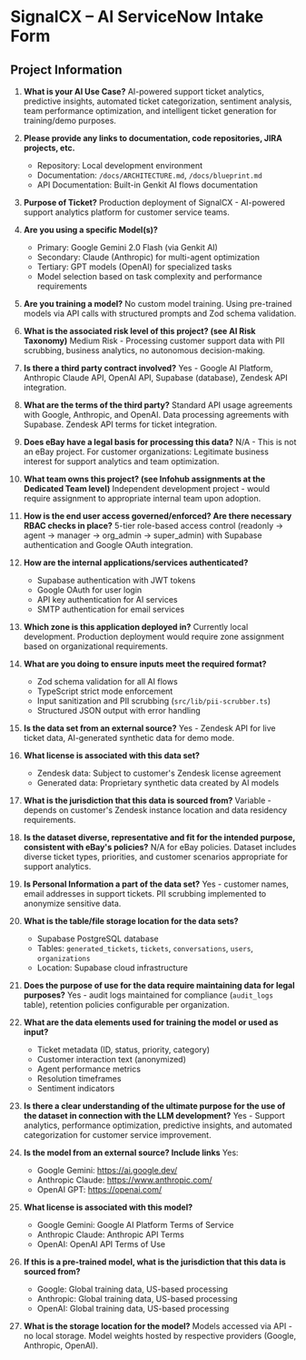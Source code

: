 # SignalCX – AI ServiceNow Intake Form

## Project Information

1. **What is your AI Use Case?**
   AI-powered support ticket analytics, predictive insights, automated ticket categorization, sentiment analysis, team performance optimization, and intelligent ticket generation for training/demo purposes.

2. **Please provide any links to documentation, code repositories, JIRA projects, etc.**
   - Repository: Local development environment
   - Documentation: `/docs/ARCHITECTURE.md`, `/docs/blueprint.md`
   - API Documentation: Built-in Genkit AI flows documentation

3. **Purpose of Ticket?**
   Production deployment of SignalCX - AI-powered support analytics platform for customer service teams.

4. **Are you using a specific Model(s)?**
   - Primary: Google Gemini 2.0 Flash (via Genkit AI)
   - Secondary: Claude (Anthropic) for multi-agent optimization
   - Tertiary: GPT models (OpenAI) for specialized tasks
   - Model selection based on task complexity and performance requirements

5. **Are you training a model?**
   No custom model training. Using pre-trained models via API calls with structured prompts and Zod schema validation.

6. **What is the associated risk level of this project? (see AI Risk Taxonomy)**
   Medium Risk - Processing customer support data with PII scrubbing, business analytics, no autonomous decision-making.

7. **Is there a third party contract involved?**
   Yes - Google AI Platform, Anthropic Claude API, OpenAI API, Supabase (database), Zendesk API integration.

8. **What are the terms of the third party?**
   Standard API usage agreements with Google, Anthropic, and OpenAI. Data processing agreements with Supabase. Zendesk API terms for ticket integration.

9. **Does eBay have a legal basis for processing this data?**
   N/A - This is not an eBay project. For customer organizations: Legitimate business interest for support analytics and team optimization.

10. **What team owns this project? (see Infohub assignments at the Dedicated Team level)**
    Independent development project - would require assignment to appropriate internal team upon adoption.

11. **How is the end user access governed/enforced? Are there necessary RBAC checks in place?**
    5-tier role-based access control (readonly → agent → manager → org_admin → super_admin) with Supabase authentication and Google OAuth integration.

12. **How are the internal applications/services authenticated?**
    - Supabase authentication with JWT tokens
    - Google OAuth for user login
    - API key authentication for AI services
    - SMTP authentication for email services

13. **Which zone is this application deployed in?**
    Currently local development. Production deployment would require zone assignment based on organizational requirements.

14. **What are you doing to ensure inputs meet the required format?**
    - Zod schema validation for all AI flows
    - TypeScript strict mode enforcement
    - Input sanitization and PII scrubbing (`src/lib/pii-scrubber.ts`)
    - Structured JSON output with error handling

15. **Is the data set from an external source?**
    Yes - Zendesk API for live ticket data, AI-generated synthetic data for demo mode.

16. **What license is associated with this data set?**
    - Zendesk data: Subject to customer's Zendesk license agreement
    - Generated data: Proprietary synthetic data created by AI models

17. **What is the jurisdiction that this data is sourced from?**
    Variable - depends on customer's Zendesk instance location and data residency requirements.

18. **Is the dataset diverse, representative and fit for the intended purpose, consistent with eBay's policies?**
    N/A for eBay policies. Dataset includes diverse ticket types, priorities, and customer scenarios appropriate for support analytics.

19. **Is Personal Information a part of the data set?**
    Yes - customer names, email addresses in support tickets. PII scrubbing implemented to anonymize sensitive data.

20. **What is the table/file storage location for the data sets?**
    - Supabase PostgreSQL database
    - Tables: `generated_tickets`, `tickets`, `conversations`, `users`, `organizations`
    - Location: Supabase cloud infrastructure

21. **Does the purpose of use for the data require maintaining data for legal purposes?**
    Yes - audit logs maintained for compliance (`audit_logs` table), retention policies configurable per organization.

22. **What are the data elements used for training the model or used as input?**
    - Ticket metadata (ID, status, priority, category)
    - Customer interaction text (anonymized)
    - Agent performance metrics
    - Resolution timeframes
    - Sentiment indicators

23. **Is there a clear understanding of the ultimate purpose for the use of the dataset in connection with the LLM development?**
    Yes - Support analytics, performance optimization, predictive insights, and automated categorization for customer service improvement.

24. **Is the model from an external source? Include links**
    Yes:
    - Google Gemini: https://ai.google.dev/
    - Anthropic Claude: https://www.anthropic.com/
    - OpenAI GPT: https://openai.com/

25. **What license is associated with this model?**
    - Google Gemini: Google AI Platform Terms of Service
    - Anthropic Claude: Anthropic API Terms
    - OpenAI: OpenAI API Terms of Use

26. **If this is a pre-trained model, what is the jurisdiction that this data is sourced from?**
    - Google: Global training data, US-based processing
    - Anthropic: Global training data, US-based processing  
    - OpenAI: Global training data, US-based processing

27. **What is the storage location for the model?**
    Models accessed via API - no local storage. Model weights hosted by respective providers (Google, Anthropic, OpenAI).